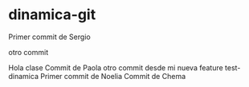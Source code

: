 # dinamica-git

Primer commit de Sergio


otro commit

Hola clase
Commit de Paola 
otro commit desde mi nueva feature test-dinamica
Primer commit de Noelia
Commit de Chema


